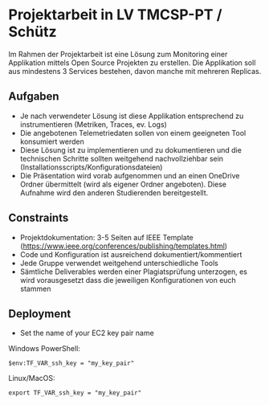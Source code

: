 # Projektarbeit in LV TMCSP-PT / Schütz

Im Rahmen der Projektarbeit ist eine Lösung zum Monitoring einer Applikation mittels Open Source Projekten zu erstellen. Die Applikation soll aus mindestens 3 Services bestehen, davon manche mit mehreren Replicas.

## Aufgaben

- Je nach verwendeter Lösung ist diese Applikation entsprechend zu instrumentieren (Metriken, Traces, ev. Logs)
- Die angebotenen Telemetriedaten sollen von einem geeigneten Tool konsumiert werden
- Diese Lösung ist zu implementieren und zu dokumentieren und die technischen Schritte sollten weitgehend nachvollziehbar sein (Installationsscripts/Konfigurationsdateien)
- Die Präsentation wird vorab aufgenommen und an einen OneDrive Ordner übermittelt (wird als eigener Ordner angeboten). Diese Aufnahme wird den anderen Studierenden bereitgestellt.

## Constraints

- Projektdokumentation: 3-5 Seiten auf IEEE Template (https://www.ieee.org/conferences/publishing/templates.html)
- Code und Konfiguration ist ausreichend dokumentiert/kommentiert
- Jede Gruppe verwendet weitgehend unterschiedliche Tools
- Sämtliche Deliverables werden einer Plagiatsprüfung unterzogen, es wird vorausgesetzt dass die jeweiligen Konfigurationen von euch stammen

## Deployment

- Set the name of your EC2 key pair name

Windows PowerShell:

    $env:TF_VAR_ssh_key = "my_key_pair"

Linux/MacOS:

    export TF_VAR_ssh_key = "my_key_pair"
